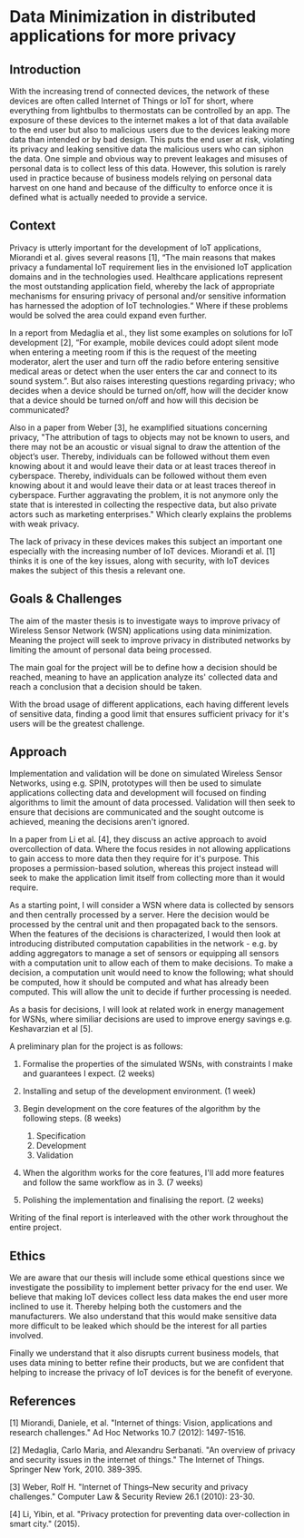 # Data Minimization in distributed applications for more privacy 

## Introduction

With the increasing trend of connected devices, the network of these devices are often called Internet of Things or IoT for short, where everything from lightbulbs to thermostats can be controlled by an app.  The exposure of these devices to the internet makes a lot of that data available to the end user but also to malicious users due to the devices leaking more data than intended or by bad design. This puts the end user at risk, violating its privacy and leaking sensitive data the malicious users who can siphon the data. One simple and obvious way to prevent leakages and misuses of personal data is to collect less of this data. However, this solution is rarely used in practice because of business models relying on personal data harvest on one hand and because of the difficulty to enforce once it is defined what is actually needed to provide a service. 

## Context 

Privacy is utterly important for the development of IoT applications, Miorandi et al. gives several reasons [1], “The main reasons that makes privacy a fundamental IoT requirement lies in the envisioned IoT application domains and in the technologies used. Healthcare applications represent the most outstanding application field, whereby the lack of appropriate mechanisms for ensuring privacy of personal and/or sensitive information has harnessed the adoption of IoT technologies.“ Where if these problems would be solved the area could expand even further. 

In a report from Medaglia et al., they list some examples on solutions for IoT development [2], “For example, mobile devices could adopt silent mode when entering a meeting room if this is the request of the meeting moderator, alert the user and turn off the radio before entering sensitive medical areas or detect when the user enters the car and connect to its sound system.”. But also raises interesting questions regarding privacy; who decides when a device should be turned on/off, how will the decider know that a device should be turned on/off and how will this decision be communicated?

Also in a paper from Weber [3], he examplified situations concerning privacy, "The attribution of tags to objects may not be known to users, and there may not be an acoustic or visual signal to draw the attention of the object’s user. Thereby, individuals can be followed without them even knowing about it and would leave their data or at least traces thereof in cyberspace. Thereby, individuals can be followed without them even knowing about it and would leave their data or at least traces thereof in cyberspace. Further aggravating the problem, it is not anymore only the state that is interested in collecting the respective data, but also private actors such as marketing enterprises." Which clearly explains the problems with weak privacy. 

The lack of privacy in these devices makes this subject an important one especially with the increasing number of IoT devices. Miorandi et al. [1] thinks it is one of the key issues, along with security, with IoT devices makes the subject of this thesis a relevant one.  

## Goals & Challenges

The aim of the master thesis is to investigate ways to improve privacy of Wireless Sensor Network (WSN) applications using data minimization. Meaning the project will seek to improve privacy in distributed networks by limiting the amount of personal data being processed. 

The main goal for the project will be to define how a decision should be reached, meaning to have an application analyze its' collected data and reach a conclusion that a decision should be taken. 

With the broad usage of different applications, each having different levels of sensitive data, finding a good limit that ensures sufficient privacy for it's users will be the greatest challenge.

## Approach

Implementation and validation will be done on simulated Wireless Sensor Networks, using e.g. SPIN, prototypes will then be used to simulate applications collecting data and development will focused on finding algorithms to limit the amount of data processed. Validation will then seek to ensure that decisions are communicated and the sought outcome is achieved, meaning the decisions aren't ignored.

In a paper from Li et al. [4], they discuss an active approach to avoid overcollection of data. Where the focus resides in not allowing applications to gain access to more data then they require for it's purpose. This proposes a permission-based solution, whereas this project instead will seek to make the application limit itself from collecting more than it would require. 

As a starting point, I will consider a WSN where data is collected by sensors and then centrally processed by a server. Here the decision would be processed by the central unit and then propagated back to the sensors. When the features of the decisions is characterized, I would then look at introducing distributed computation capabilities in the network - e.g. by adding aggregators to manage a set of sensors or equipping all sensors with a computation unit to allow each of them to make decisions. To make a decision, a computation unit would need to know the following; what should be computed, how it should be computed and what has already been computed. This will allow the unit to decide if further processing is needed. 

As a basis for decisions, I will look at related work in energy management for WSNs, where similiar decisions are used to improve energy savings e.g. Keshavarzian et al [5]. 

A preliminary plan for the project is as follows:

1. Formalise the properties of the simulated WSNs, with constraints I make and guarantees I expect. (2 weeks)

2. Installing and setup of the development environment. (1 week) 

3. Begin development on the core features of the algorithm by the following steps. (8 weeks)
    1. Specification
    2. Development
    3. Validation

4. When the algorithm works for the core features, I'll add more features and follow the same workflow as in 3. (7 weeks)

5. Polishing the implementation and finalising the report. (2 weeks)

Writing of the final report is interleaved with the other work throughout the entire project.

## Ethics

We are aware that our thesis will include some ethical questions since we investigate the possibility to implement better privacy for the end user. We believe that making IoT devices collect less data makes the end user more inclined to use it. Thereby helping both the customers and the manufacturers. We also understand that this would make sensitive data more difficult to be leaked which should be the interest for all parties involved. 

Finally we understand that it also disrupts current business models, that uses data mining to better refine their products, but we are confident that helping to increase the privacy of IoT devices is for the benefit of everyone. 


## References

[1] Miorandi, Daniele, et al. "Internet of things: Vision, applications and research challenges." Ad Hoc Networks 10.7 (2012): 1497-1516.

[2] Medaglia, Carlo Maria, and Alexandru Serbanati. "An overview of privacy and security issues in the internet of things." The Internet of Things. Springer New York, 2010. 389-395.

[3] Weber, Rolf H. "Internet of Things–New security and privacy challenges." Computer Law & Security Review 26.1 (2010): 23-30. 

[4] Li, Yibin, et al. "Privacy protection for preventing data over-collection in smart city." (2015).
